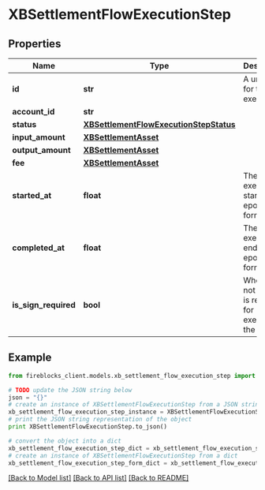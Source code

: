# XBSettlementFlowExecutionStep


## Properties
Name | Type | Description | Notes
------------ | ------------- | ------------- | -------------
**id** | **str** | A unique id for the step execution | 
**account_id** | **str** |  | 
**status** | [**XBSettlementFlowExecutionStepStatus**](XBSettlementFlowExecutionStepStatus.md) |  | 
**input_amount** | [**XBSettlementAsset**](XBSettlementAsset.md) |  | 
**output_amount** | [**XBSettlementAsset**](XBSettlementAsset.md) |  | [optional] 
**fee** | [**XBSettlementAsset**](XBSettlementAsset.md) |  | [optional] 
**started_at** | **float** | The step execution start time in epoch format. | [optional] 
**completed_at** | **float** | The step execution end time in epoch format. | [optional] 
**is_sign_required** | **bool** | Whether or not signing is required for executing the step. | 

## Example

```python
from fireblocks_client.models.xb_settlement_flow_execution_step import XBSettlementFlowExecutionStep

# TODO update the JSON string below
json = "{}"
# create an instance of XBSettlementFlowExecutionStep from a JSON string
xb_settlement_flow_execution_step_instance = XBSettlementFlowExecutionStep.from_json(json)
# print the JSON string representation of the object
print XBSettlementFlowExecutionStep.to_json()

# convert the object into a dict
xb_settlement_flow_execution_step_dict = xb_settlement_flow_execution_step_instance.to_dict()
# create an instance of XBSettlementFlowExecutionStep from a dict
xb_settlement_flow_execution_step_form_dict = xb_settlement_flow_execution_step.from_dict(xb_settlement_flow_execution_step_dict)
```
[[Back to Model list]](../README.md#documentation-for-models) [[Back to API list]](../README.md#documentation-for-api-endpoints) [[Back to README]](../README.md)


